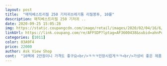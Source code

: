 ```yaml
---
layout: post 
title:  "매직베스트리필 250 기저귀쓰레기통 리필봉투, 10롤" 
description: 매직베스트리필 250 기저귀 ..
date: 2020-09-25 15:05:28 
img: https://static.coupangcdn.com/image/retail/images/2020/02/04/16/6/b2295d20-fae7-4370-8252-fbca3facd7ca.jpg 
linkUrl: https://link.coupang.com/re/AFFSDP?lptag=AF3600438&subid=ahnPublicAsk&pageKey=1232678465&itemId=2226531018&vendorItemId=70224176027&traceid=V0-113-5fefe1c5ce48c0e5 
categories: [1011] 
color: 03A9F4 
price: 22000 
author: Ask View Shop 
cont:  "10팩에 2만원이니 가격도 좋구요<br/>ㅋㅋㅋ민망시럽게ㅋㅋ<br/>가성비 좋은 제품으로 추천합니다^^<br/>가성비 최고예요 원래 매직캔에 있는 공식 리필을 사용하다가 어차피 똥기저귀버릴<br/>가성비갑 배송로켓제품 잘쓰겠습니다<br/>가성비도 좋고 길이도 길어서 상당히 오래쓰게 될것같아요<br/>그것도 무난하게 잘 쓰긴 했지만 쓰레기를 버릴때 똥이 그대로 비춘다는 그런 단점이 있더라구요<br/>그런데이건 하늘하늘색이다보니 그런것도 커버가 될것같고<br/>기존 정품 리필과 촉감은 비슷하구요  베이비파우더향이 은은하게 납니다<br/>다쓰고나면 계속 이제품으로 저는 구매할생각입니다<br/>두께도 질기고 두꺼워서 절대 쉽게 구멍날정도 아니에요<br/>또 구매할 의향 있습니다<br/>뚜껑을 열고 끼웠을 때 한쪽 부분이 좀 울긴하는데<br/>매직캔 리필이 다 떨어져가서 구매했어요<br/>매직캔250휴지통을 사용중인데 리필이 똑 떨어져서 고민끝에 구매했어요<br/>베이비파우더의 향이 그대로 나서 매직캔공식비닐이랑 그냥 똑같다고 생각하시면 되요<br/>비닐도 구멍난곳없이 깨끗하게 포장 잘 되어왔습니다.<br/><br/>비닐봉투일뿐인데 너무 가격이 비싼것 같아서 호환되는 리필봉투를 찾다가<br/>사용하는데 불편은 없어요<br/>사이즈도 찰떡같이 잘맞게 끼울수있고 친절하게 그림설명도 있네요^^이거 못보고 인터넷 뒤져볼뻔ㅎㅎ<br/>이건 향기도 매직캔비닐이랑 같고 가성비도 좋은것 같아서 구매했어요<br/>일단 결론부터 말씀드리면 정말 최고입니다.<br/><br/>전에도 호환되는 리필 한박스를 구매해서 써보긴했는데<br/>정품하고 품질차이도 거의없고 은은한 파우더향이 쓰레기냄세 딱 잡아주어서 좋습니다<br/>품질에 반신반의 하며 한박스만 주문했는데 대박 좋네요<br/>하얀색봉투에 향기는 없었거든요<br/>" 
---
```

